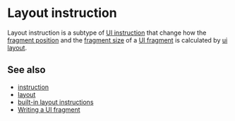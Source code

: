 # Layout instruction

Layout instruction is a subtype of [UI instruction](def://) that change how the
[fragment position](def://) and the [fragment size](def://) of a [UI fragment](def://)
is calculated by [ui layout](def://).

## See also

- [instruction](def://)
- [layout](guide://)
- [built-in layout instructions](guide://)
- [Writing a UI fragment](guide://)